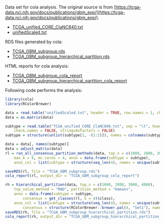 
Data set for cola analysis. The original source is from [https://tcga-data.nci.nih.gov/docs/publications/gbm_exp/](https://tcga-data.nci.nih.gov/docs/publications/gbm_exp/).

- [TCGA_unified_CORE_ClaNC840.txt](https://jokergoo.github.io/cola_examples/TCGA_unified_CORE_ClaNC840.txt)
- [unifiedScaled.txt](https://jokergoo.github.io/cola_examples/unifiedScaled.txt)

RDS files generated by cola:

- [TCGA_GBM_subgroup.rds](https://jokergoo.github.io/cola_examples/TCGA_GBM_subgroup.rds)
- [TCGA_GBM_subgroup_hierarchical_partition.rds](https://jokergoo.github.io/cola_examples/TCGA_GBM_subgroup_hierarchical_partition.rds)

HTML reports for cola analysis:

- [TCGA_GBM_subgroup_cola_report](https://jokergoo.github.io/cola_examples/TCGA_GBM_subgroup_cola_report/cola_report.html)
- [TCGA_GBM_subgroup_hierarchical_partition_cola_report](https://jokergoo.github.io/cola_examples/TCGA_GBM_subgroup_hierarchical_partition_cola_report/cola_hc.html)

Following code performs the analysis:

```r
library(cola)
library(RColorBrewer)

data = read.table("unifiedScaled.txt", header = TRUE, row.names = 1, check.names = FALSE)
data = as.matrix(data)

subtype = read.table("TCGA_unified_CORE_ClaNC840.txt", sep = "\t", header = TRUE, 
    check.names = FALSE, stringsAsFactors = FALSE)
subtype = structure(unlist(subtype[1, -(1:2)]), names = colnames(subtype)[-(1:2)])

data = data[, names(subtype)]
data = adjust_matrix(data)
rl = run_all_consensus_partition_methods(data, top_n = c(1000, 2000, 3000, 4000), 
    max_k = 6, mc.cores = 4, anno = data.frame(subtype = subtype), 
    anno_col = list(subtype = structure(seq_len(4), names = unique(subtype))))

saveRDS(rl, file = "TCGA_GBM_subgroup.rds")
cola_report(rl, output_dir = "TCGA_GBM_subgroup_cola_report")

rh = hierarchical_partition(data, top_n = c(1000, 2000, 3000, 4000),
    top_value_method = "MAD", partition_method = "kmeans",
    anno = data.frame(subtype = subtype,
        consensus = get_classes(rl, k = 4)$class), 
    anno_col = list(subtype = structure(seq_len(4), names = unique(subtype)),
        consensus = structure(RColorBrewer::brewer.pal(4, "Set1"), names = 1:4)))
saveRDS(rh, file = "TCGA_GBM_subgroup_hierarchical_partition.rds")
cola_report(rh, output_dir = "TCGA_GBM_subgroup_hierarchical_partition_cola_report")
```
